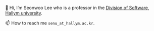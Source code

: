 👋 Hi, I’m Seonwoo Lee who is a professor in the [Division of Software](https://sw.hallym.ac.kr/), [Hallym university](https://www.hallym.ac.kr/).

📫 How to reach me `senu_at_hallym.ac.kr`.

<!---
senurim/senurim is a ✨ special ✨ repository because its `README.md` (this file) appears on your GitHub profile.
You can click the Preview link to take a look at your changes.
--->
